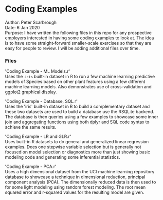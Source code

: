 # Coding Examples

Author:  Peter Scarbrough  
Date:    6 Jan 2020  
Purpose: I have written the following files in this repo for any prospective employers interested in having some coding examples to look at. The idea is to have some straight-forward smaller-scale exercises so that they are easy for people to review. I will be adding additional files over time.  

### Files  

'Coding Example - ML Models.r'  
Uses the `iris` built-in dataset in R to run a few machine learning predictive models of Species based on other plant features using a few different machine learning models. Also demonstrates use of cross-validation and ggplot2 graphical display.  

'Coding Example - Database, SQL.r'  
Uses the 'iris' built-in dataset in R to build a complementary dataset and these two datasets are used to build a database use the RSQLite backend. The database is then queries using a few examples to showcase some inner join and aggregating functions using both dplyr and SQL code syntax to achieve the same results.  

'Coding Example - LR and GLR.r'   
Uses built-in R datasets to do general and generalized linear regression examples. Does one stepwise variable selection but is generally not focused on model selection or diagnostics more than just showing basic modeling code and generating some inferential statistics.

'Coding Example - PCA.r'  
Uses a high dimensional dataset from the UCI machine learning repository database to showcase a technique in dimensional reduction, principal component analysis (PCA). The dimensionally reduced data is then used to for some light modeling using random forest modeling. The root mean squared error and r-squared values for the resulting model are given.  
